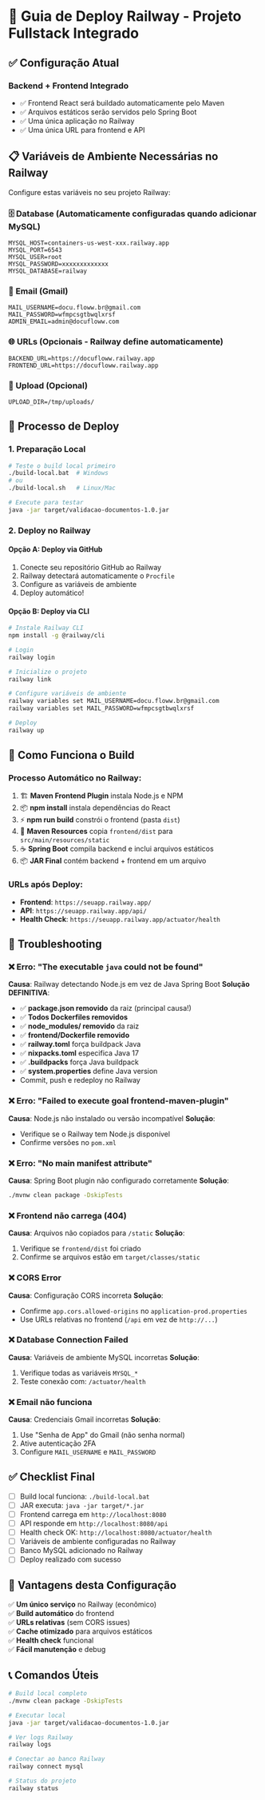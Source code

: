# 🚀 Guia de Deploy Railway - Projeto Fullstack Integrado

## ✅ Configuração Atual

### Backend + Frontend Integrado
- ✅ Frontend React será buildado automaticamente pelo Maven
- ✅ Arquivos estáticos serão servidos pelo Spring Boot
- ✅ Uma única aplicação no Railway
- ✅ Uma única URL para frontend e API

## 📋 Variáveis de Ambiente Necessárias no Railway

Configure estas variáveis no seu projeto Railway:

### 🗄️ Database (Automaticamente configuradas quando adicionar MySQL)
```
MYSQL_HOST=containers-us-west-xxx.railway.app
MYSQL_PORT=6543
MYSQL_USER=root
MYSQL_PASSWORD=xxxxxxxxxxxxx
MYSQL_DATABASE=railway
```

### 📧 Email (Gmail)
```
MAIL_USERNAME=docu.floww.br@gmail.com
MAIL_PASSWORD=wfmpcsgtbwqlxrsf
ADMIN_EMAIL=admin@docufloww.com
```

### 🌐 URLs (Opcionais - Railway define automaticamente)
```
BACKEND_URL=https://docufloww.railway.app
FRONTEND_URL=https://docufloww.railway.app
```

### 📁 Upload (Opcional)
```
UPLOAD_DIR=/tmp/uploads/
```

## 🚀 Processo de Deploy

### 1. Preparação Local
```bash
# Teste o build local primeiro
./build-local.bat  # Windows
# ou
./build-local.sh   # Linux/Mac

# Execute para testar
java -jar target/validacao-documentos-1.0.jar
```

### 2. Deploy no Railway

#### Opção A: Deploy via GitHub
1. Conecte seu repositório GitHub ao Railway
2. Railway detectará automaticamente o `Procfile`
3. Configure as variáveis de ambiente
4. Deploy automático!

#### Opção B: Deploy via CLI
```bash
# Instale Railway CLI
npm install -g @railway/cli

# Login
railway login

# Inicialize o projeto
railway link

# Configure variáveis de ambiente
railway variables set MAIL_USERNAME=docu.floww.br@gmail.com
railway variables set MAIL_PASSWORD=wfmpcsgtbwqlxrsf

# Deploy
railway up
```

## 🔧 Como Funciona o Build

### Processo Automático no Railway:
1. 🏗️ **Maven Frontend Plugin** instala Node.js e NPM
2. 📦 **npm install** instala dependências do React
3. ⚡ **npm run build** constrói o frontend (pasta `dist`)
4. 📂 **Maven Resources** copia `frontend/dist` para `src/main/resources/static`
5. ☕ **Spring Boot** compila backend e inclui arquivos estáticos
6. 📦 **JAR Final** contém backend + frontend em um arquivo

### URLs após Deploy:
- **Frontend**: `https://seuapp.railway.app/`
- **API**: `https://seuapp.railway.app/api/`
- **Health Check**: `https://seuapp.railway.app/actuator/health`

## 🐛 Troubleshooting

### ❌ Erro: "The executable `java` could not be found"
**Causa**: Railway detectando Node.js em vez de Java Spring Boot
**Solução DEFINITIVA**: 
- ✅ **package.json removido** da raiz (principal causa!)
- ✅ **Todos Dockerfiles removidos** 
- ✅ **node_modules/ removido** da raiz
- ✅ **frontend/Dockerfile removido**
- ✅ **railway.toml** força buildpack Java
- ✅ **nixpacks.toml** especifica Java 17
- ✅ **.buildpacks** força Java buildpack
- ✅ **system.properties** define Java version
- Commit, push e redeploy no Railway

### ❌ Erro: "Failed to execute goal frontend-maven-plugin"
**Causa**: Node.js não instalado ou versão incompatível
**Solução**: 
- Verifique se o Railway tem Node.js disponível
- Confirme versões no `pom.xml`

### ❌ Erro: "No main manifest attribute"
**Causa**: Spring Boot plugin não configurado corretamente
**Solução**: 
```bash
./mvnw clean package -DskipTests
```

### ❌ Frontend não carrega (404)
**Causa**: Arquivos não copiados para `/static`
**Solução**:
1. Verifique se `frontend/dist` foi criado
2. Confirme se arquivos estão em `target/classes/static`

### ❌ CORS Error
**Causa**: Configuração CORS incorreta
**Solução**: 
- Confirme `app.cors.allowed-origins` no `application-prod.properties`
- Use URLs relativas no frontend (`/api` em vez de `http://...`)

### ❌ Database Connection Failed
**Causa**: Variáveis de ambiente MySQL incorretas
**Solução**:
1. Verifique todas as variáveis `MYSQL_*`
2. Teste conexão com: `/actuator/health`

### ❌ Email não funciona
**Causa**: Credenciais Gmail incorretas
**Solução**:
1. Use "Senha de App" do Gmail (não senha normal)
2. Ative autenticação 2FA
3. Configure `MAIL_USERNAME` e `MAIL_PASSWORD`

## ✅ Checklist Final

- [ ] Build local funciona: `./build-local.bat`
- [ ] JAR executa: `java -jar target/*.jar`
- [ ] Frontend carrega em `http://localhost:8080`
- [ ] API responde em `http://localhost:8080/api`
- [ ] Health check OK: `http://localhost:8080/actuator/health`
- [ ] Variáveis de ambiente configuradas no Railway
- [ ] Banco MySQL adicionado no Railway
- [ ] Deploy realizado com sucesso

## 🎯 Vantagens desta Configuração

✅ **Um único serviço** no Railway (econômico)  
✅ **Build automático** do frontend  
✅ **URLs relativas** (sem CORS issues)  
✅ **Cache otimizado** para arquivos estáticos  
✅ **Health check** funcional  
✅ **Fácil manutenção** e debug  

## 📞 Comandos Úteis

```bash
# Build local completo
./mvnw clean package -DskipTests

# Executar local
java -jar target/validacao-documentos-1.0.jar

# Ver logs Railway
railway logs

# Conectar ao banco Railway
railway connect mysql

# Status do projeto
railway status
```
